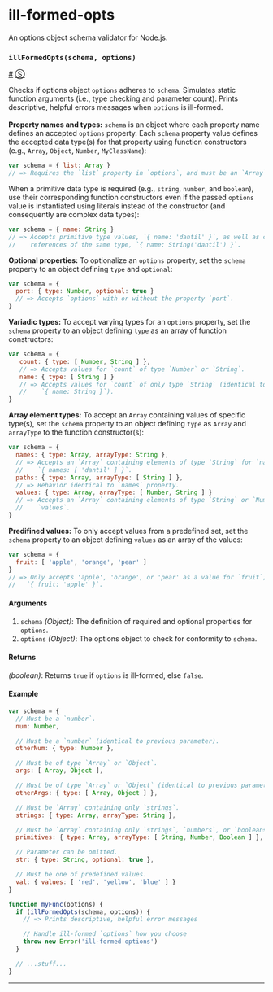 # ill-formed-opts

An options object schema validator for Node.js.

<!-- div class="doc-container" -->

<!-- div -->


<!-- div -->

### <a id="illFormedOpts"></a>`illFormedOpts(schema, options)`
<a href="#illFormedOpts">#</a> [&#x24C8;](https://github.com/DannyNemer/ill-formed-opts/blob/master/illFormedOpts.js#L106 "View in source")

Checks if options object `options` adheres to `schema`. Simulates static function arguments (i.e., type checking and parameter count). Prints descriptive, helpful errors messages when `options` is ill-formed.
<br>
<br>
**Property names and types:** `schema` is an object where each property name defines an accepted `options` property. Each `schema` property value defines the accepted data type(s) for that property using function constructors (e.g., `Array`, `Object`, `Number`, `MyClassName`):<br>
```js
var schema = { list: Array }
// => Requires the `list` property in `options`, and must be an `Array`.
```
When a primitive data type is required (e.g., `string`, `number`, and `boolean`), use their corresponding function constructors even if the passed `options` value is instantiated using literals instead of the constructor (and consequently are complex data types):<br>
```js
var schema = { name: String }
// => Accepts primitive type values, `{ name: 'dantil' }`, as well as complex type
//    references of the same type, `{ name: String('dantil') }`.
```
**Optional properties:** To optionalize an `options` property, set the `schema` property to an object defining `type` and `optional`:<br>
```js
var schema = {
  port: { type: Number, optional: true }
  // => Accepts `options` with or without the property `port`.
}
```
**Variadic types:** To accept varying types for an `options` property, set the `schema` property to an object defining `type` as an array of function constructors:<br>
```js
var schema = {
   count: { type: [ Number, String ] },
   // => Accepts values for `count` of type `Number` or `String`.
   name: { type: [ String ] }
   // => Accepts values for `count` of only type `String` (identical to
   //    `{ name: String }`).
}
```
**Array element types:** To accept an `Array` containing values of specific type(s), set the `schema` property to an object defining `type` as `Array` and `arrayType` to the function constructor(s):<br>
```js
var schema = {
  names: { type: Array, arrayType: String },
  // => Accepts an `Array` containing elements of type `String` for `names`; e.g.,
  //    `{ names: [ 'dantil' ] }`.
  paths: { type: Array, arrayType: [ String ] },
  // => Behavior identical to `names` property.
  values: { type: Array, arrayType: [ Number, String ] }
  // => Accepts an `Array` containing elements of type `String` or `Number` for
  //    `values`.
}
```
**Predifined values:** To only accept values from a predefined set, set the `schema` property to an object defining `values` as an array of the values:<br>
```js
var schema = {
  fruit: [ 'apple', 'orange', 'pear' ]
}
// => Only accepts 'apple', 'orange', or 'pear' as a value for `fruit`; e.g.,
//   `{ fruit: 'apple' }`.
```

#### Arguments
1. `schema` *(Object)*: The definition of required and optional properties for `options`.
2. `options` *(Object)*: The options object to check for conformity to `schema`.

#### Returns
*(boolean)*:  Returns `true` if `options` is ill-formed, else `false`.

#### Example
```js
var schema = {
  // Must be a `number`.
  num: Number,

  // Must be a `number` (identical to previous parameter).
  otherNum: { type: Number },

  // Must be of type `Array` or `Object`.
  args: [ Array, Object ],

  // Must be of type `Array` or `Object` (identical to previous parameter).
  otherArgs: { type: [ Array, Object ] },

  // Must be `Array` containing only `strings`.
  strings: { type: Array, arrayType: String },

  // Must be `Array` containing only `strings`, `numbers`, or `booleans`.
  primitives: { type: Array, arrayType: [ String, Number, Boolean ] },

  // Parameter can be omitted.
  str: { type: String, optional: true },

  // Must be one of predefined values.
  val: { values: [ 'red', 'yellow', 'blue' ] }
}

function myFunc(options) {
  if (illFormedOpts(schema, options)) {
    // => Prints descriptive, helpful error messages

    // Handle ill-formed `options` how you choose
    throw new Error('ill-formed options')
  }

  // ...stuff...
}
```
* * *

<!-- /div -->

<!-- /div -->

<!-- /div -->
